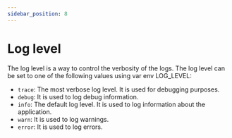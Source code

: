 ```yaml
---
sidebar_position: 8
---
```

# Log level

The log level is a way to control the verbosity of the logs. The log level can be set to one of the following values using var env LOG_LEVEL:

- `trace`: The most verbose log level. It is used for debugging purposes.
- `debug`: It is used to log debug information.
- `info`: The default log level. It is used to log information about the application.
- `warn`: It is used to log warnings.
- `error`: It is used to log errors.
